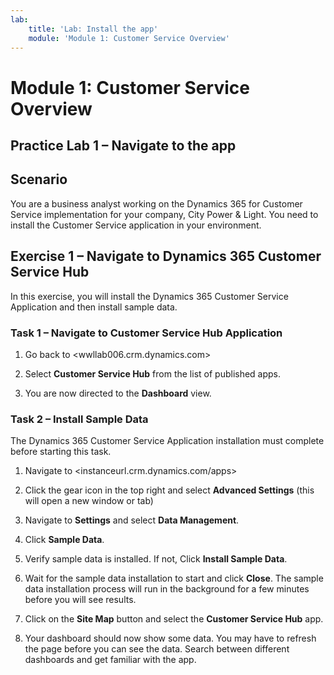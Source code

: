 ```yaml
---
lab:
    title: 'Lab: Install the app'
    module: 'Module 1: Customer Service Overview'
---
```


Module 1: Customer Service Overview
===================================

## Practice Lab 1 – Navigate to the app

Scenario
--------

You are a business analyst working on the Dynamics 365 for Customer Service
implementation for your company, City Power & Light. You need to install the
Customer Service application in your environment.

Exercise 1 – Navigate to Dynamics 365 Customer Service Hub
------------------------------------------------------

In this exercise, you will install the Dynamics 365 Customer Service Application
and then install sample data.

### Task 1 – Navigate to Customer Service Hub Application

1.  Go back to <wwllab006.crm.dynamics.com>

2.  Select **Customer Service Hub** from the list of published apps.

3.  You are now directed to the **Dashboard** view. 

### Task 2 – Install Sample Data

The Dynamics 365 Customer Service Application installation must complete before
starting this task.

1.  Navigate to <instanceurl.crm.dynamics.com/apps>

2. Click the gear icon in the top right and select **Advanced Settings** (this will open a new window or tab)

3.  Navigate to **Settings** and select **Data Management**.

4.  Click **Sample Data**.

5.  Verify sample data is installed.  If not, Click **Install Sample Data**.

6.  Wait for the sample data installation to start and click **Close**. The
    sample data installation process will run in the background for a few
    minutes before you will see results.

7.  Click on the **Site Map** button and select the **Customer Service Hub**
    app.

8.  Your dashboard should now show some data. You may have to refresh the page
    before you can see the data.  Search between different dashboards and get familiar with the app.
